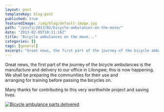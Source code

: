 ```yaml
---
layout: post
templateKey: blog-post
published: true
featuredImage: /img/blog/default-image.jpg
path: "/posts/2013/02/bicycle-ambulances-on-the-move/"
date: "2013-02-05T10:11:16Z"
title: "Bicycle ambulances on the move..."
categories: []
tags: [general]
excerpt: "Great news, the first part of the journey of the bicycle ambulances is the manufacture and delivery..."
---
```


Great news, the first part of the journey of the bicycle ambulances is the manufacture and delivery to our office in Lilongwe; this is now happening.  We shall be preparing the communities for their use and arranging for training before passing the bicycles on.

Many thanks for contributing to this very worthwhile project and saving lives.

[![Bicycle ambulance parts delivered](https://f000.backblazeb2.com/file/avm-wp-uploads/2013/02/CIMG2918sml_bicyleamb2.jpg)](https://f000.backblazeb2.com/file/avm-wp-uploads/2013/02/CIMG2918sml_bicyleamb2.jpg)